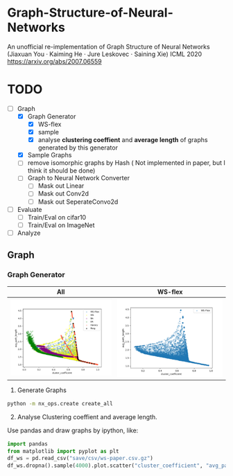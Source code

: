 # Graph-Structure-of-Neural-Networks
An unofficial re-implementation of Graph Structure of Neural Networks (Jiaxuan You · Kaiming He · Jure Leskovec · Saining Xie) ICML 2020
https://arxiv.org/abs/2007.06559

# TODO
- [ ] Graph
    - [x] Graph Generator
      - [x] WS-flex
      - [x] sample
      - [x] analyse **clustering coeffient** and **average length** of graphs generated by this generator
    - [x] Sample Graphs
    - [ ] remove isomorphic graphs by Hash ( Not implemented in paper, but I think it should be done)
    - [ ] Graph to Neural Network Converter
        - [ ] Mask out Linear
        - [ ] Mask out Conv2d
        - [ ] Mask out SeperateConvo2d
- [ ] Evaluate
  - [ ] Train/Eval on cifar10
  - [ ] Train/Eval on ImageNet
- [ ] Analyze

## Graph
### Graph Generator
All | WS-flex
:---:|:---:
![](./figures/all_path_cluster.png) | ![](./figures/ws-flex_path_cluster.png) 
1. Generate Graphs
```bash
python -m nx_ops.create create_all
```
2. Analyse Clustering coeffient and average length.

Use pandas and draw graphs by ipython, like:
```python
import pandas
from matplotlib import pyplot as plt
df_ws = pd.read_csv("save/csv/ws-paper.csv.gz")
df_ws.dropna().sample(4000).plot.scatter("cluster_coefficient", "avg_path_length",alpha=0.25, color="yellow", ax=ax, label="WS")
```
